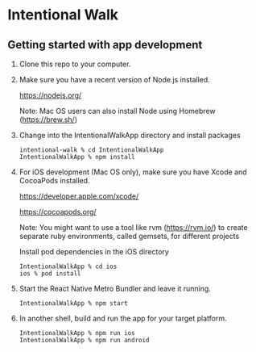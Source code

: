 # Intentional Walk

## Getting started with app development

1. Clone this repo to your computer.

2. Make sure you have a recent version of Node.js installed.
   
   https://nodejs.org/
   
   Note: Mac OS users can also install Node using Homebrew (https://brew.sh/)

3. Change into the IntentionalWalkApp directory and install packages
   ```
   intentional-walk % cd IntentionalWalkApp
   IntentionalWalkApp % npm install
   ```

4. For iOS development (Mac OS only), make sure you have Xcode and CocoaPods installed.
   
   https://developer.apple.com/xcode/
   
   https://cocoapods.org/
   
   Note: You might want to use a tool like rvm (https://rvm.io/) to
   create separate ruby environments, called gemsets, for different projects

   Install pod dependencies in the iOS directory
   ```
   IntentionalWalkApp % cd ios
   ios % pod install
   ```

5. Start the React Native Metro Bundler and leave it running.
   ```
   IntentionalWalkApp % npm start
   ```

6. In another shell, build and run the app for your target platform.
   ```
   IntentionalWalkApp % npm run ios
   IntentionalWalkApp % npm run android
   ```
